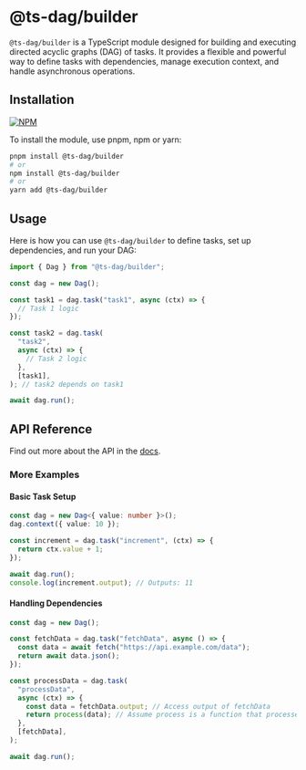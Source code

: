 # @ts-dag/builder

`@ts-dag/builder` is a TypeScript module designed for building and executing directed acyclic graphs (DAG) of tasks. It provides a flexible and powerful way to define tasks with dependencies, manage execution context, and handle asynchronous operations.

## Installation

[![NPM](https://nodei.co/npm/@ts-dag/builder.png?mini=true)](https://npmjs.org/package/@ts-dag/builder)

To install the module, use pnpm, npm or yarn:

```bash
pnpm install @ts-dag/builder
# or
npm install @ts-dag/builder
# or
yarn add @ts-dag/builder
```

## Usage

Here is how you can use `@ts-dag/builder` to define tasks, set up dependencies, and run your DAG:

```typescript
import { Dag } from "@ts-dag/builder";

const dag = new Dag();

const task1 = dag.task("task1", async (ctx) => {
  // Task 1 logic
});

const task2 = dag.task(
  "task2",
  async (ctx) => {
    // Task 2 logic
  },
  [task1],
); // task2 depends on task1

await dag.run();
```

## API Reference

Find out more about the API in the [docs](https://wallexd.github.io/ts-dag/modules/_ts_dag_builder.html).

### More Examples

#### Basic Task Setup

```typescript
const dag = new Dag<{ value: number }>();
dag.context({ value: 10 });

const increment = dag.task("increment", (ctx) => {
  return ctx.value + 1;
});

await dag.run();
console.log(increment.output); // Outputs: 11
```

#### Handling Dependencies

```typescript
const dag = new Dag();

const fetchData = dag.task("fetchData", async () => {
  const data = await fetch("https://api.example.com/data");
  return await data.json();
});

const processData = dag.task(
  "processData",
  async (ctx) => {
    const data = fetchData.output; // Access output of fetchData
    return process(data); // Assume process is a function that processes data
  },
  [fetchData],
);

await dag.run();
```
